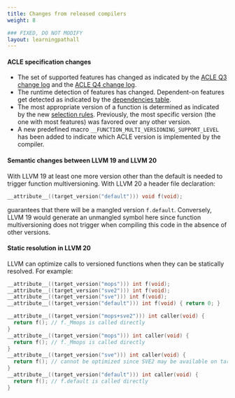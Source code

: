 ```yaml
---
title: Changes from released compilers
weight: 8

### FIXED, DO NOT MODIFY
layout: learningpathall
---
```


#### ACLE specification changes

- The set of supported features has changed as indicated by the [ACLE Q3 change log](https://arm-software.github.io/acle/main/acle.html#changes-between-acle-q2-2024-and-acle-q3-2024) and the [ACLE Q4 change log](https://arm-software.github.io/acle/main/acle.html#changes-between-acle-q3-2024-and-acle-q4-2024).
- The runtime detection of features has changed. Dependent-on features get detected as indicated by the [dependencies table](https://arm-software.github.io/acle/main/acle.html#dependencies).
- The most appropriate version of a function is determined as indicated by the new [selection rules](https://arm-software.github.io/acle/main/acle.html#selection). Previously, the most specific version (the one with most features) was favored over any other version.
- A new predefined macro `__FUNCTION_MULTI_VERSIONING_SUPPORT_LEVEL` has been added to indicate which ACLE version is implemented by the compiler.

#### Semantic changes between LLVM 19 and LLVM 20

With LLVM 19 at least one more version other than the default is needed to trigger function multiversioning. With LLVM 20 a header file declaration:

```c
__attribute__((target_version("default"))) void f(void);
```

guarantees that there will be a mangled version `f.default`. Conversely, LLVM 19 would generate an unmangled symbol here since function multiversioning does not trigger when compiling this code in the absence of other versions.

#### Static resolution in LLVM 20

LLVM can optimize calls to versioned functions when they can be statically resolved. For example:

```c
__attribute__((target_version("mops"))) int f(void);
__attribute__((target_version("sve2"))) int f(void);
__attribute__((target_version("sve"))) int f(void);
__attribute__((target_version("default"))) int f(void) { return 0; }

__attribute__((target_version("mops+sve2"))) int caller(void) {
  return f(); // f._Mmops is called directly
}
__attribute__((target_version("mops"))) int caller(void) {
  return f(); // f._Mmops is called directly
}
__attribute__((target_version("sve"))) int caller(void) {
  return f(); // cannot be optimized since SVE2 may be available on target
}
__attribute__((target_version("default"))) int caller(void) {
  return f(); // f.default is called directly
}
```

